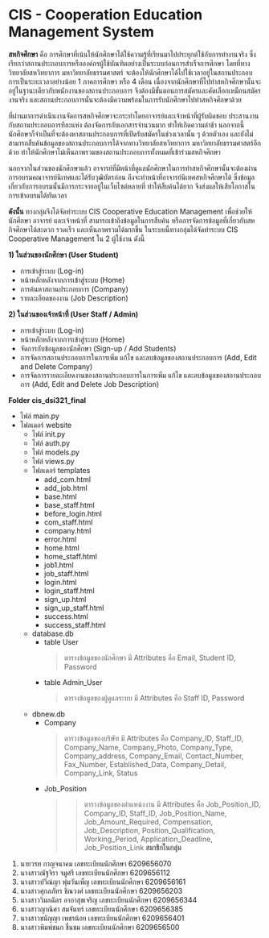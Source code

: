 # CIS - Cooperation Education Management System
  
  **สหกิจศึกษา** คือ การศึกษาที่เน้นให้นักศึกษาได้ใช้ความรู้ที่เรียนมาไปประยุกต์ใช้กับการทำงานจริง ซึ่งเรียกว่าสถานประกอบการหรือองค์กรผู้ใช้บัณฑิตอย่างเป็นระบบก่อนการสำเร็จการศึกษา โดยที่ทางวิทยาลัยสหวิทยาการ มหาวิทยาลัยธรรมศาสตร์ จะต้องให้นักศึกษาได้ไปใช้เวลาอยู่ในสถานประกอบการเป็นระยะเวลาอย่างน้อย 1 ภาคการศึกษา หรือ 4 เดือน เนื่องจากนักศึกษาที่ไปทำสหกิจศึกษานั้นจะอยู่ในฐานะเดียวกับพนักงานของสถานประกอบการ จึงต้องมีขั้นตอนการสมัครและคัดเลือกเหมือนสมัครงานจริง และสถานประกอบการนั้นจะต้องมีความพร้อมในการรับนักศึกษาไปทำสหกิจศึกษาด้วย
  
  ที่ผ่านมาการดำเนินงานจัดการสหกิจศึกษาจะกระทำโดยอาจารย์และเจ้าหน้าที่ผู้รับผิดชอบ ประสานงานกับสถานประกอบการทีละแห่ง ต้องจัดการกับเอกสารจำนวนมาก ทำให้เกิดความล่าช้า นอกจากนี้ นักศึกษาก็จำเป็นที่จะต้องหาสถานประกอบการที่เปิดรับสมัครในช่วงเวลานั้น ๆ ด้วยตัวเอง และยังไม่สามารถสืบค้นข้อมูลของสถานประกอบการได้จากทางวิทยาลัยสหวิทยาการ มหาวิทยาลัยธรรมศาสตร์อีกด้วย ทำให้นักศึกษาไม่เห็นภาพรวมของสถานประกอบการทั้งหมดที่เข้าร่วมสหกิจศึกษา
  
  นอกจากในส่วนของนักศึกษาแล้ว อาจารย์ที่มีหน้าที่ดูแลนักศึกษาในการทำสหกิจศึกษานั้นจะต้องผ่านการอบรมคณาจารย์นิเทศและได้รับวุฒิบัตรก่อน ถึงจะทำหน้าที่อาจารย์นิเทศสหกิจศึกษาได้ ซึ่งข้อมูลเกี่ยวกับการอบรมนั้นมีการกระจายอยู่ในเว็บไซต์หลายที่ ทำให้สืบค้นได้ยาก จึงส่งผลให้เสียโอกาสในการเข้าอบรมได้ทันเวลา
  
  **ดังนั้น** ทางกลุ่มจึงได้จัดทำระบบ CIS Cooperative Education Management เพื่อช่วยให้นักศึกษา อาจารย์ และเจ้าหน้าที่ สามารถเข้าถึงข้อมูลในการสืบค้น หรือการจัดการข้อมูลที่เกี่ยวกับสหกิจศึกษาได้สะดวก รวดเร็ว และเห็นภาพรวมได้มากขึ้น 
  ในระบบนี้ทางกลุ่มได้จัดทำระบบ CIS Cooperative Management ใน 2 ผู้ใช้งาน ดังนี้
  
  **1) ในส่วนของนักศึกษา (User Student)**
- การเข้าสู่ระบบ (Log-in)
- หน้าหลักหลังจากการเข้าสู่ระบบ (Home)
- การค้นหาสถานประกอบการ (Company) 
- รายละเอียดของงาน (Job Description) 

**2) ในส่วนของเจ้าหน้าที่ (User Staff / Admin)**
- การเข้าสู่ระบบ (Log-in)
- หน้าหลักหลังจากการเข้าสู่ระบบ (Home)
- จัดการกับข้อมูลของนักศึกษา (Sign-up / Add Students) 
- การจัดการสถานประกอบการในการเพิ่ม แก้ไข และลบข้อมูลของสถานประกอบการ (Add, Edit and Delete Company)
- การจัดการรายละเอียดงานของสถานประกอบการในการเพิ่ม แก้ไข และลบข้อมูลของสถานประกอบการ (Add, Edit and Delete Job Description)

**Folder cis_dsi321_final**
* ไฟล์ main.py
* โฟลเดอร์ website
    - ไฟล์ init.py
    - ไฟล์ auth.py
    - ไฟล์ models.py
    - ไฟล์ views.py
    - โฟลเดอร์ templates
        - add_com.html
        - add_job.html
        - base.html
        - base_staff.html
        - before_login.html
        - com_staff.html
        - company.html
        - error.html
        - home.html
        - home_staff.html
        - job1.html
        - job_staff.html
        - login.html
        - login_staff.html
        - sign_up.html
        - sign_up_staff.html
        - success.html
        - success_staff.html
    - database.db
        - table User
          > ตารางข้อมูลของนักศึกษา มี Attributes คือ Email, Student ID, Password
        - table Admin_User
          > ตารางข้อมูลของผู้ดูแลระบบ มี Attributes คือ Staff ID, Password
    - dbnew.db
        - Company
          > ตารางข้อมูลของบริษัท มี Attributes คือ Company_ID, Staff_ID, Company_Name, Company_Photo, Company_Type, Company_address, Company_Email, Contact_Number, Fax_Number, Established_Data, Company_Detail, Company_Link, Status
        - Job_Position
          >> ตารางข้อมูลของตำแหน่งงาน มี Attributes คือ Job_Position_ID, Company_ID, Staff_ID, Job_Position_Name, Job_Amount_Required, Compensation, Job_Description, Position_Qualification, Working_Period, Application_Deadline, Job_Position_Link
**สมาชิกในกลุ่ม**
 1. นายวรท กาญจนาคม   เลขทะเบียนนักศึกษา 6209656070 
 2. นางสาวณัฐจิรา จมูศรี  เลขทะเบียนนักศึกษา 6209656112
 3. นางสาวปวีณ์ญา พุ่มวันเพ็ญ เลขทะเบียนนักศึกษา 6209656161
 4. นางสาวศุกลภัทร ชิณวงศ์ เลขทะเบียนนักศึกษา 6209656203
 5. นางสาววิมลฉัตร อาภาสุขเจริญ เลขทะเบียนนักศึกษา 6209656344
 6. นางสาวญาณิศา สมจันทร์ เลขทะเบียนนักศึกษา 6209656385
 7. นางสาวชนัญญา เพชรน้อย เลขทะเบียนนักศึกษา 6209656401
 8. นางสาวพิมพ์ชนก ชื่นชม เลขทะเบียนนักศึกษา 6209656500
